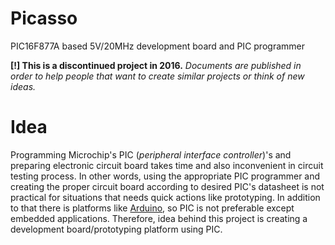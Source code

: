 # Picasso
PIC16F877A based 5V/20MHz development board and PIC programmer

**[!] This is a discontinued project in 2016.**
_Documents are published in order to help people that want to create similar projects or think of new ideas._

# Idea

Programming Microchip's PIC (_peripheral interface controller_)'s and preparing 
electronic circuit board takes time and also inconvenient in circuit testing process. 
In other words, using the appropriate PIC programmer and creating the proper circuit board according to
desired PIC's datasheet is not practical for situations that needs quick actions like prototyping.
In addition to that there is platforms like [Arduino](https://www.arduino.cc), so PIC is not preferable
except embedded applications.
Therefore, idea behind this project is creating a development board/prototyping platform using PIC.
